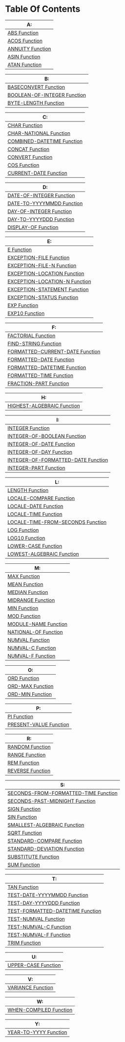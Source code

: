 # Table Of Contents

| A:                                                                                   |
| ------------------------------------------------------------------------------------ |
| [ABS Function    ](/docs/intrinsics/ABS)                                             |
| [ACOS Function   ](/docs/intrinsics/ACOS)                                            |
| [ANNUITY Function](/docs/intrinsics/ANNUITY)                                         |
| [ASIN Function   ](/docs/intrinsics/ASIN)                                            |
| [ATAN Function   ](/docs/intrinsics/ATAN)                                            |

| B:                                                                                   |
| ------------------------------------------------------------------------------------ |
| [BASECONVERT Function       ](/docs/intrinsics/BASECONVERT)                          |
| [BOOLEAN-OF-INTEGER Function](/docs/intrinsics/BOOLEAN-OF-INTEGER)                   |
| [BYTE-LENGTH Function       ](/docs/intrinsics/BYTE-LENGTH)                          |

| C:                                                                                   |
| ------------------------------------------------------------------------------------ |
| [CHAR Function             ](/docs/intrinsics/CHAR)                                  |
| [CHAR-NATIONAL Function    ](/docs/intrinsics/CHAR-NATIONAL)                         |
| [COMBINED-DATETIME Function](/docs/intrinsics/COMBINED-DATETIME)                     |
| [CONCAT Function           ](/docs/intrinsics/CONCAT)                                |
| [CONVERT Function          ](/docs/intrinsics/CONVERT)                               |
| [COS Function              ](/docs/intrinsics/COS)                                   |
| [CURRENT-DATE Function     ](/docs/intrinsics/CURRENT-DATE)                          |

| D:                                                                                   |
| ------------------------------------------------------------------------------------ |
| [DATE-OF-INTEGER Function ](/docs/intrinsics/DATE-OF-INTEGER)                        |
| [DATE-TO-YYYYMMDD Function](/docs/intrinsics/DATE-TO-YYYYMMDD)                       |
| [DAY-OF-INTEGER Function  ](/docs/intrinsics/DAY-OF-INTEGER)                         |
| [DAY-TO-YYYYDDD Function  ](/docs/intrinsics/DAY-TO-YYYYDDD)                         |
| [DISPLAY-OF Function      ](/docs/intrinsics/DISPLAY-OF)                             |

| E:                                                                                   |
| ------------------------------------------------------------------------------------ |
| [E Function                   ](/docs/intrinsics/E)                                  |
| [EXCEPTION-FILE Function      ](/docs/intrinsics/EXCEPTION-FILE)                     |
| [EXCEPTION-FILE-N Function    ](/docs/intrinsics/EXCEPTION-FILE-N)                   |
| [EXCEPTION-LOCATION Function  ](/docs/intrinsics/EXCEPTION-LOCATION)                 |
| [EXCEPTION-LOCATION-N Function](/docs/intrinsics/EXCEPTION-LOCATION-N)               |
| [EXCEPTION-STATEMENT Function ](/docs/intrinsics/EXCEPTION-STATEMENT)                |
| [EXCEPTION-STATUS Function    ](/docs/intrinsics/EXCEPTION-STATUS)                   |
| [EXP Function                 ](/docs/intrinsics/EXP)                                |
| [EXP10 Function               ](/docs/intrinsics/EXP10)                              |


| F:                                                                                   |
| ------------------------------------------------------------------------------------ |
| [FACTORIAL Function             ](/docs/intrinsics/FACTORIAL)                        |
| [FIND-STRING Function           ](/docs/intrinsics/FIND-STRING)                      |
| [FORMATTED-CURRENT-DATE Function](/docs/intrinsics/FORMATTED-CURRENT-DATE)           |
| [FORMATTED-DATE Function        ](/docs/intrinsics/FORMATTED-DATE)                   |
| [FORMATTED-DATETIME Function    ](/docs/intrinsics/FORMATTED-DATETIME)               |
| [FORMATTED-TIME Function        ](/docs/intrinsics/FORMATTED-TIME)                   |
| [FRACTION-PART Function         ](/docs/intrinsics/FRACTION-PART)                    |


| H:                                                                                   |
| ------------------------------------------------------------------------------------ |
| [HIGHEST-ALGEBRAIC Function](docs/intrinsics/HIGHEST-ALGEBRAIC)                      |

| I:                                                                                   |
| ------------------------------------------------------------------------------------ |
| [INTEGER Function                  ](/docs/intrinsics/INTEGER)                       |
| [INTEGER-OF-BOOLEAN Function       ](/docs/intrinsics/INTEGER-OF-BOOLEAN)            |
| [INTEGER-OF-DATE Function          ](/docs/intrinsics/INTEGER-OF-DATE)               |
| [INTEGER-OF-DAY Function           ](/docs/intrinsics/INTEGER-OF-DAY)                |
| [INTEGER-OF-FORMATTED-DATE Function](/docs/intrinsics/INTEGER-OF-FORMATTED-DATE)     |
| [INTEGER-PART Function             ](/docs/intrinsics/INTEGER-PART)                  |

| L:                                                                                   |
| ------------------------------------------------------------------------------------ |
| [LENGTH Function                  ](/docs/intrinsics/LENGTH)                         |
| [LOCALE-COMPARE Function          ](/docs/intrinsics/LOCALE-COMPARE)                 |
| [LOCALE-DATE Function             ](/docs/intrinsics/LOCALE-DATE)                    |
| [LOCALE-TIME Function             ](/docs/intrinsics/LOCALE-TIME)                    |
| [LOCALE-TIME-FROM-SECONDS Function](/docs/intrinsics/LOCALE-TIME-FROM-SECONDS)       |
| [LOG Function                     ](/docs/intrinsics/LOG)                            |
| [LOG10 Function                   ](/docs/intrinsics/LOG10)                          |
| [LOWER-CASE Function              ](/docs/intrinsics/LOWER-CASE)                     |
| [LOWEST-ALGEBRAIC Function        ](/docs/intrinsics/LOWEST-ALGEBRAIC)               |

| M:                                                                                   |
| ------------------------------------------------------------------------------------ |
| [MAX Function        ](/docs/intrinsics/MAX)                                         |
| [MEAN Function       ](/docs/intrinsics/MEAN)                                        |
| [MEDIAN Function     ](/docs/intrinsics/MEDIAN)                                      |
| [MIDRANGE Function   ](/docs/intrinsics/MIDRANGE)                                    |
| [MIN Function        ](/docs/intrinsics/MIN)                                         |
| [MOD Function        ](/docs/intrinsics/MOD)                                         |
| [MODULE-NAME Function](/docs/intrinsics/MODULE-NAME)                                 |
| [NATIONAL-OF Function](/docs/intrinsics/NATIONAL-OF)                                 |
| [NUMVAL Function     ](/docs/intrinsics/NUMVAL)                                      |
| [NUMVAL-C Function   ](/docs/intrinsics/NUMVAL-C)                                    |
| [NUMVAL-F Function   ](/docs/intrinsics/NUMVAL-F)                                    |

| O:                                                                                   |
| ------------------------------------------------------------------------------------ |
| [ORD Function    ](/docs/intrinsics/ORD)                                             |
| [ORD-MAX Function](/docs/intrinsics/ORD-MAX)                                         |
| [ORD-MIN Function](/docs/intrinsics/ORD-MIN)                                         |

| P:                                                                                   |
| ------------------------------------------------------------------------------------ |
| [PI Function           ](/docs/intrinsics/PI)                                        |
| [PRESENT-VALUE Function](/docs/intrinsics/PRESENT-VALUE)                             |

| R:                                                                                   |
| ------------------------------------------------------------------------------------ |
| [RANDOM Function ](/docs/intrinsics/RANDOM)                                          |
| [RANGE Function  ](/docs/intrinsics/RANGE)                                           |
| [REM Function    ](/docs/intrinsics/REM)                                             |
| [REVERSE Function](/docs/intrinsics/REVERSE)                                         |

| S:                                                                                   |
| ------------------------------------------------------------------------------------ |
| [SECONDS-FROM-FORMATTED-TIME Function](/docs/intrinsics/SECONDS-FROM-FORMATTED-TIME) |
| [SECONDS-PAST-MIDNIGHT Function      ](/docs/intrinsics/SECONDS-PAST-MIDNIGHT)       |
| [SIGN Function                       ](/docs/intrinsics/SIGN)                        |
| [SIN Function                        ](/docs/intrinsics/SIN)                         |
| [SMALLEST-ALGEBRAIC Function         ](/docs/intrinsics/SMALLEST-ALGEBRAIC)          |
| [SQRT Function                       ](/docs/intrinsics/SQRT)                        |
| [STANDARD-COMPARE Function           ](/docs/intrinsics/STANDARD-COMPARE)            |
| [STANDARD-DEVIATION Function         ](/docs/intrinsics/STANDARD-DEVIATION)          |
| [SUBSTITUTE Function                 ](/docs/intrinsics/SUBSTITUTE)                  |
| [SUM Function                        ](/docs/intrinsics/SUM)                         |

| T:                                                                                   |
| ------------------------------------------------------------------------------------ |
| [TAN Function                    ](/docs/intrinsics/TAN)                             |
| [TEST-DATE-YYYYMMDD Function     ](/docs/intrinsics/TEST-DATE-YYYYMMDD)              |
| [TEST-DAY-YYYYDDD Function       ](/docs/intrinsics/TEST-DAY-YYYYDDD)                |
| [TEST-FORMATTED-DATETIME Function](/docs/intrinsics/TEST-FORMATTED-DATETIME)         |
| [TEST-NUMVAL Function            ](/docs/intrinsics/TEST-NUMVAL)                     |
| [TEST-NUMVAL-C Function          ](/docs/intrinsics/TEST-NUMVAL-C)                   |
| [TEST-NUMVAL-F Function          ](/docs/intrinsics/TEST-NUMVAL-F)                   |
| [TRIM Function                   ](/docs/intrinsics/TRIM)                            |

| U:                                                                                   |
| -----------------------------------------------------------------------------------  |
| [UPPER-CASE Function](/docs/intrinsics/UPPER-CASE)                                   |

| V:                                                                                   |
| ------------------------------------------------------------------------------------ |
| [VARIANCE Function](/docs/intrinsics/VARIANCE)                                       |

| W:                                                                                   |
| ------------------------------------------------------------------------------------ |
| [WHEN-COMPILED Function](/docs/intrinsics/WHEN-COMPILED)                             |

| Y:                                                                                   |
| ------------------------------------------------------------------------------------ |
| [YEAR-TO-YYYY Function](/docs/intrinsics/YEAR-TO-YYYY)                               |